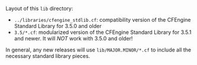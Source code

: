 Layout of this `lib` directory:

* `../libraries/cfengine_stdlib.cf`: compatibility version of the CFEngine Standard Library for 3.5.0 and older
* `3.5/*.cf`: modularized version of the CFEngine Standard Library for 3.5.1 and newer.  It will *NOT* work with 3.5.0 and older!

In general, any new releases will use `lib/MAJOR.MINOR/*.cf` to include all the necessary standard library pieces.
